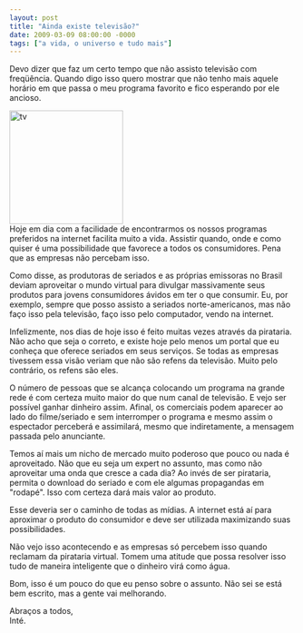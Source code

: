 ```yaml
---
layout: post
title: "Ainda existe televisão?"
date: 2009-03-09 08:00:00 -0000
tags: ["a vida, o universo e tudo mais"]
---
```

Devo dizer que faz um certo tempo que não assisto televisão com freqüência. Quando digo isso quero mostrar que não tenho mais aquele horário em que passa o meu programa favorito e fico esperando por ele ancioso.
<div class="gallery-post-flutua">
<div class="image-container">
            <img src="{{ site.baseurl }}/assets/fotos/2010/tv.png" alt="tv" title="uma televisão desenhada estilizada, como dos Jetsons" width="200px" height="200px">
        </div>
</div>
Hoje em dia com a facilidade de encontrarmos os nossos programas preferidos na internet facilita muito a vida. Assistir quando, onde e como quiser é uma possibilidade que favorece a todos os consumidores. Pena que as empresas não percebam isso.

Como disse, as produtoras de seriados e as próprias emissoras no Brasil deviam aproveitar o mundo virtual para divulgar massivamente seus produtos para jovens consumidores ávidos em ter o que consumir. Eu, por exemplo, sempre que posso assisto a seriados norte-americanos, mas não faço isso pela televisão, faço isso pelo computador, vendo na internet.

Infelizmente, nos dias de hoje isso é feito muitas vezes através da pirataria. Não acho que seja o correto, e existe hoje pelo menos um portal que eu conheça que oferece seriados em seus serviços. Se todas as empresas tivessem essa visão veriam que não são refens da televisão. Muito pelo contrário, os refens são eles.

O número de pessoas que se alcança colocando um programa na grande rede é com certeza muito maior do que num canal de televisão. E vejo ser possível ganhar dinheiro assim. Afinal, os comerciais podem aparecer ao lado do filme/seriado e sem interromper o programa e mesmo assim o espectador perceberá e assimilará, mesmo que indiretamente, a mensagem passada pelo anunciante.

Temos aí mais um nicho de mercado muito poderoso que pouco ou nada é aproveitado. Não que eu seja um expert no assunto, mas como não aproveitar uma onda que cresce a cada dia? Ao invés de ser pirataria, permita o download do seriado e com ele algumas propagandas em "rodapé". Isso com certeza dará mais valor ao produto.

Esse deveria ser o caminho de todas as mídias. A internet está aí para aproximar o produto do consumidor e deve ser utilizada maximizando suas possibilidades.

Não vejo isso acontecendo e as empresas só percebem isso quando reclamam da pirataria virtual. Tomem uma atitude que possa resolver isso tudo de maneira inteligente que o dinheiro virá como água.

Bom, isso é um pouco do que eu penso sobre o assunto. Não sei se está bem escrito, mas a gente vai melhorando.

Abraços a todos,  
Inté.